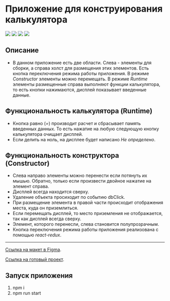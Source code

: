 # Приложение для конструирования калькулятора

![](https://shields.io/badge/-HTML-orange)
![](https://shields.io/badge/-CSS-blue)
![](https://shields.io/badge/-TypeScript-yellow)
![](https://shields.io/badge/-React-05D9FF)

## Описание
 - В данном приложение есть две области. Слева - элементы для сборки, а справа холст для размещения этих элементов. Есть кнопка переключения режима работы приложения. В режиме *Constructor* элементы можно перемещать. В режиме *Runtime* элементы размещенные справа выполняют функции калькулятора, то есть кнопки нажимаются, дисплей показывает введенные данные.

## Функциональность калькулятора (Runtime)
 - Кнопка равно (*=*) производит расчет и сбрасывает память введенных данных. То есть нажатие на любую следующую кнопку калькулятора очищает дисплей.
 - Если делить на ноль, на дисплее будет написано *Не определено*.

 ## Функциональность конструктора (Constructor)
  - Слева направо элементы можно перенести если потянуть их мышью. Обратно, только если произвести двойное нажатие на элемент справа.
 - Дисплей всегда находится сверху.
 - Удаление объекта просиходит по событию dbClick.
 - При размещение элемента в правой части происходит отображения места, куда он приземлиться.
 - Если перемещать дисплей, то место приземления не отображается, так как дисплей всегда сверху.
 - Элемент, которого перенесли, слева становится полупрозрачным.
 - Кнопка переключения режима работы приложения реализована с помощью *react-redux*. 

<tr>
    <hr>
</tr>

 [Ссылка на макет в Figma](https://www.figma.com/file/pdYzuOkvXY3Q00YRAMsLuz/Calculator-Constructor?node-id=0%3A1&t=QTpI0lzSxUKX6V2Z-0).

 [Ссылка на готовый проект](https://calculator-constructor-six.vercel.app/).

 ## Запуск приложения
1. npm i
2. npm run start
